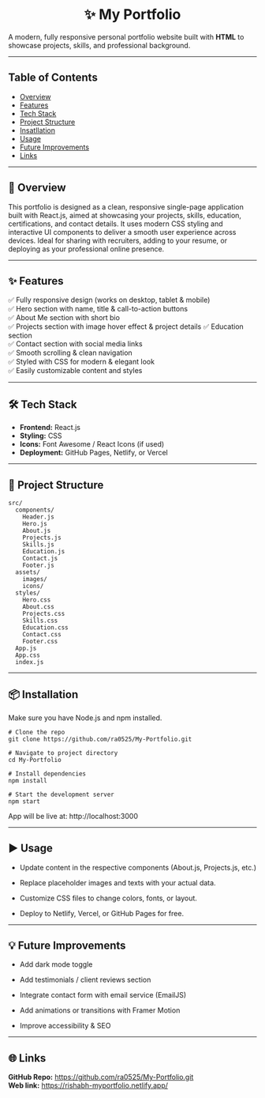 <h1 align="center"> ✨ My Portfolio </h1>

A modern, fully responsive personal portfolio website built with **HTML** to showcase projects, skills, and professional background.

---

## **Table of Contents**
+ [Overview](#-overview)
+ [Features](#-features)
+ [Tech Stack](#-tech-stack)
+ [Project Structure](#-project-structure)
+ [Insatllation](#-installation)
+ [Usage](#️-usage)
+ [Future Improvements](#-future-improvements)
+ [Links](#-links)

---

## 📝 **Overview**

This portfolio is designed as a clean, responsive single-page application built with React.js, aimed at showcasing your projects, skills, education, certifications, and contact details. It uses modern CSS styling and interactive UI components to deliver a smooth user experience across devices. Ideal for sharing with recruiters, adding to your resume, or deploying as your professional online presence.

---

## ✨ **Features**

✅ Fully responsive design (works on desktop, tablet & mobile)  
✅ Hero section with name, title & call-to-action buttons  
✅ About Me section with short bio  
✅ Projects section with image hover effect & project details 
✅ Education section  
✅ Contact section with social media links  
✅ Smooth scrolling & clean navigation  
✅ Styled with CSS for modern & elegant look  
✅ Easily customizable content and styles

---

## 🛠 **Tech Stack**

- **Frontend:** React.js
- **Styling:** CSS
- **Icons:** Font Awesome / React Icons (if used)
- **Deployment:** GitHub Pages, Netlify, or Vercel

---

## 📂 **Project Structure**

```plaintext
src/
  components/
    Header.js
    Hero.js
    About.js
    Projects.js
    Skills.js
    Education.js
    Contact.js
    Footer.js
  assets/
    images/
    icons/
  styles/
    Hero.css
    About.css
    Projects.css
    Skills.css
    Education.css
    Contact.css
    Footer.css
  App.js
  App.css
  index.js
```

---

## 📦 **Installation**

Make sure you have Node.js and npm installed.
```
# Clone the repo
git clone https://github.com/ra0525/My-Portfolio.git

# Navigate to project directory
cd My-Portfolio

# Install dependencies
npm install

# Start the development server
npm start
```
App will be live at: http://localhost:3000

---

## ▶️ **Usage**

+ Update content in the respective components (About.js, Projects.js, etc.)

+ Replace placeholder images and texts with your actual data.

+ Customize CSS files to change colors, fonts, or layout.

+ Deploy to Netlify, Vercel, or GitHub Pages for free.

---

## 💡 **Future Improvements**

+ Add dark mode toggle

+ Add testimonials / client reviews section

+ Integrate contact form with email service (EmailJS)

+ Add animations or transitions with Framer Motion

+ Improve accessibility & SEO

---

## 🌐 **Links**
**GitHub Repo:** https://github.com/ra0525/My-Portfolio.git <br/>
**Web link:** https://rishabh-myportfolio.netlify.app/
